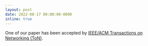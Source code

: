```yaml
---
layout: post
date: 2022-08-17 00:00:00-0000
inline: true
---
```

One of our paper has been accepted by  [IEEE/ACM Transactions on Networking (ToN)](https://ieeexplore.ieee.org/xpl/RecentIssue.jsp?punumber=90).
